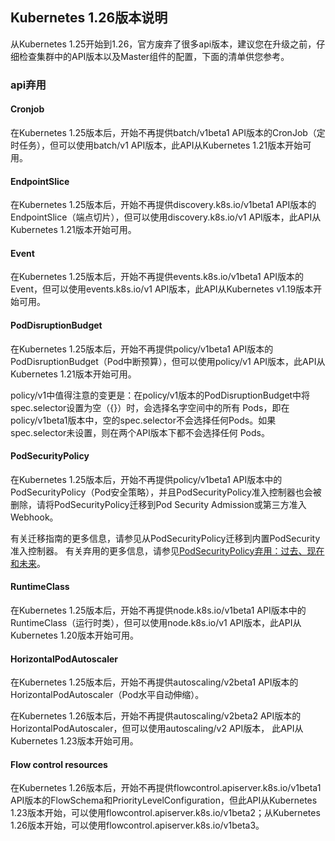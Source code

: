 ## Kubernetes 1.26版本说明

从Kubernetes 1.25开始到1.26，官方废弃了很多api版本，建议您在升级之前，仔细检查集群中的API版本以及Master组件的配置，下面的清单供您参考。


### api弃用

#### Cronjob

在Kubernetes 1.25版本后，开始不再提供batch/v1beta1 API版本的CronJob（定时任务），但可以使用batch/v1 API版本，此API从Kubernetes 1.21版本开始可用。

#### EndpointSlice

在Kubernetes 1.25版本后，开始不再提供discovery.k8s.io/v1beta1 API版本的EndpointSlice（端点切片），但可以使用discovery.k8s.io/v1 API版本，此API从Kubernetes 1.21版本开始可用。

#### Event

在Kubernetes 1.25版本后，开始不再提供events.k8s.io/v1beta1 API版本的Event，但可以使用events.k8s.io/v1 API版本，此API从Kubernetes v1.19版本开始可用。

#### PodDisruptionBudget

在Kubernetes 1.25版本后，开始不再提供policy/v1beta1 API版本的PodDisruptionBudget（Pod中断预算），但可以使用policy/v1 API版本，此API从Kubernetes 1.21版本开始可用。

policy/v1中值得注意的变更是：在policy/v1版本的PodDisruptionBudget中将spec.selector设置为空（{}）时，会选择名字空间中的所有 Pods，即在policy/v1beta1版本中，空的spec.selector不会选择任何Pods。如果spec.selector未设置，则在两个API版本下都不会选择任何 Pods。

#### PodSecurityPolicy

在Kubernetes 1.25版本后，开始不再提供policy/v1beta1 API版本中的PodSecurityPolicy（Pod安全策略），并且PodSecurityPolicy准入控制器也会被删除，请将PodSecurityPolicy迁移到Pod Security Admission或第三方准入Webhook。

有关迁移指南的更多信息，请参见从PodSecurityPolicy迁移到内置PodSecurity准入控制器。 有关弃用的更多信息，请参见[PodSecurityPolicy弃用：过去、现在和未来](https://kubernetes.io/zh-cn/blog/2021/04/06/podsecuritypolicy-deprecation-past-present-and-future/)。

#### RuntimeClass

在Kubernetes 1.25版本后，开始不再提供node.k8s.io/v1beta1 API版本中的RuntimeClass（运行时类），但可以使用node.k8s.io/v1 API版本，此API从Kubernetes 1.20版本开始可用。

#### HorizontalPodAutoscaler

在Kubernetes 1.25版本后，开始不再提供autoscaling/v2beta1 API版本的HorizontalPodAutoscaler（Pod水平自动伸缩）。

在Kubernetes 1.26版本后，开始不再提供autoscaling/v2beta2 API版本的HorizontalPodAutoscaler，但可以使用autoscaling/v2 API版本， 此API从Kubernetes 1.23版本开始可用。

#### Flow control resources

在Kubernetes 1.26版本后，开始不再提供flowcontrol.apiserver.k8s.io/v1beta1 API版本的FlowSchema和PriorityLevelConfiguration，但此API从Kubernetes 1.23版本开始，可以使用flowcontrol.apiserver.k8s.io/v1beta2；从Kubernetes 1.26版本开始，可以使用flowcontrol.apiserver.k8s.io/v1beta3。

